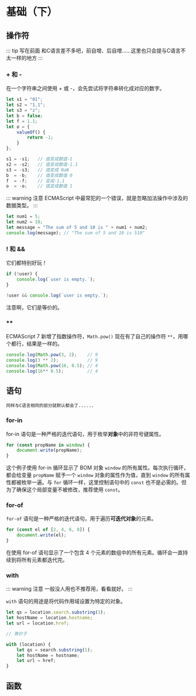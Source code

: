 # 基础（下）

## 操作符

::: tip 写在前面
和C语言差不多吧，前自增、后自增......这里也只会提与C语言不太一样的地方
:::

### + 和 -

在一个字符串之间使用 + 或 -，会先尝试将字符串转化成对应的数字。

```js
let s1 = "01";
let s2 = "1.1";
let s3 = "z";
let b = false;
let f = 1.1;
let o = {
    valueOf() {
        return -1;
    }
};

s1 = -s1;   // 值变成数值-1
s2 = -s2;   // 值变成数值-1.1
s3 = -s3;   // 值变成 NaN
b  = -b;    // 值变成数值 0
f  = -f;    // 变成-1.1
o  = -o;    // 值变成数值 1 
```

::: warning 注意
ECMAScript 中最常犯的一个错误，就是忽略加法操作中涉及的数据类型。
:::

```js
let num1 = 5;
let num2 = 10;
let message = "The sum of 5 and 10 is " + num1 + num2;
console.log(message); // "The sum of 5 and 10 is 510" 
```

### ! 和 &&

它们都特别好玩！

```js
if (!user) {
    console.log(`user is empty.`);
}
```

```js
!user && console.log(`user is empty.`);
```

注意啊，它们是等价的。

### **

ECMAScript 7 新增了指数操作符，`Math.pow()` 现在有了自己的操作符 `**`，用哪个都行，结果是一样的。

```js
console.log(Math.pow(3, 2);    // 9
console.log(3 ** 2);           // 9
console.log(Math.pow(16, 0.5); // 4
console.log(16** 0.5);         // 4
```

## 语句

``` tip 写在前面
同样与C语言相同的部分就默认都会了......
```

### for-in

for-in 语句是一种严格的迭代语句，用于枚举**对象**中的非符号键属性。

```js
for (const propName in window) {
    document.write(propName);
} 
```

这个例子使用 for-in 循环显示了 BOM 对象 `window` 的所有属性。每次执行循环，都会给变量 `propName` 赋予一个 `window` 对象的属性作为值，直到 `window` 的所有属性都被枚举一遍。与 `for` 循环一样，这里控制语句中的 `const` 也不是必需的。但为了确保这个局部变量不被修改，推荐使用 `const`。

### for-of

`for-of` 语句是一种严格的迭代语句，用于遍历**可迭代对象**的元素。

```js
for (const el of [2, 4, 6, 8]) {
    document.write(el);
}
```

在使用 for-of 语句显示了一个包含 4 个元素的数组中的所有元素。循环会一直持续到将所有元素都迭代完。

### with

::: warning 注意
一般没人用也不推荐用，看看就好。
:::

`with` 语句的用途是将代码作用域设置为特定的对象。

```js
let qs = location.search.substring(1);
let hostName = location.hostname;
let url = location.href; 

// 等价于

with (location) {
    let qs = search.substring(1);
    let hostName = hostname;
    let url = href;
}
```

## 函数